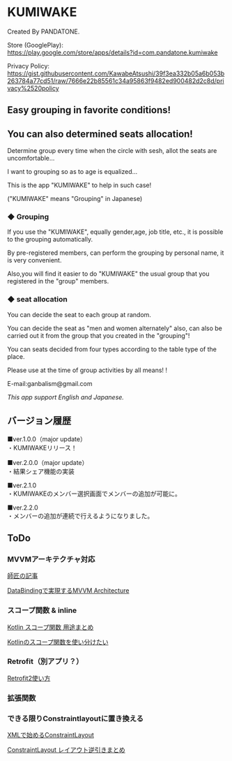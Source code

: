 # KUMIWAKE

Created By PANDATONE.

Store (GooglePlay):</br>
https://play.google.com/store/apps/details?id=com.pandatone.kumiwake

Privacy Policy:
https://gist.githubusercontent.com/KawabeAtsushi/39f3ea332b05a6b053b263784a77cd51/raw/7666e22b85561c34a95863f9482ed900482d2c8d/privacy%2520policy

## Easy grouping in favorite conditions!
## You can also determined seats allocation!

Determine group every time when the circle with sesh, allot the seats are uncomfortable...

I want to grouping so as to age is equalized...

This is the app "KUMIWAKE" to help in such case!

("KUMIWAKE" means "Grouping" in Japanese)

### ◆ Grouping

If you use the "KUMIWAKE", equally gender,age, job title, etc., it is possible to the grouping automatically.

By pre-registered members, can perform the grouping by personal name, it is very convenient.

Also,you will find it easier to do "KUMIWAKE" the usual group that you registered in the "group" members.

### ◆ seat allocation

You can decide the seat to each group at random.

You can decide the seat as "men and women alternately" also, can also be carried out it from the group that you created in the "grouping"!

You can seats decided from four types according to the table type of the place.


Please use at the time of group activities by all means! !

<Opinions and requests>
E-mail:ganbalism@gmail.com

*This app support English and Japanese.*

## バージョン履歴
■ver.1.0.0（major update）<br>
・KUMIWAKEリリース！

■ver.2.0.0（major update）<br>
・結果シェア機能の実装

■ver.2.1.0<br>
・KUMIWAKEのメンバー選択画面でメンバーの追加が可能に。

■ver.2.2.0<br>
・メンバーの追加が連続で行えるようになりました。

## ToDo
### MVVMアーキテクチャ対応
[師匠の記事](https://qiita.com/rmakiyama/items/779cf6407f70b40e4ee7)

[DataBindingで実現するMVVM Architecture](https://speakerdeck.com/star_zero/databindingteshi-xian-surumvvm-architecture?slide=27)
### スコープ関数 & inline
[Kotlin スコープ関数 用途まとめ](https://qiita.com/ngsw_taro/items/d29e3080d9fc8a38691e)

[Kotlinのスコープ関数を使い分けたい](http://nyanyoni.hateblo.jp/entry/2017/08/19/152200)
### Retrofit（別アプリ？）
[Retrofit2使い方](https://qiita.com/SYABU555/items/3b280a8e81d2cc897383)
### 拡張関数
### できる限りConstraintlayoutに置き換える
[XMLで始めるConstraintLayout](https://qiita.com/nakker1218/items/0faa8c1ab504cc4cedea)

[ConstraintLayout レイアウト逆引きまとめ](https://qiita.com/tktktks10/items/62d85dabac4bdb8c1f94)
